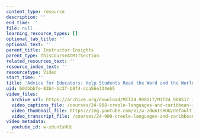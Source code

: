 ```yaml
---
content_type: resource
description: ''
end_time: ''
file: null
learning_resource_types: []
optional_tab_title: ''
optional_text: ''
parent_title: Instructor Insights
parent_type: ThisCourseAtMITSection
related_resources_text: ''
resource_index_text: ''
resourcetype: Video
start_time: ''
title: 'Advice for Educators: Help Students Read the Word and the World'
uid: b0dbbbfe-83b4-bc3f-b8f4-cca56e334eb5
video_files:
  archive_url: https://archive.org/download/MIT24.908S17/MIT24_908S17_Jose_Esparza_Part_2_300k.mp4
  video_captions_file: /courses/24-908-creole-languages-and-caribbean-identities-spring-2017/a5c2e756d1e2502cb8fed77637a6aa69_w-zdunIsHUU.vtt
  video_thumbnail_file: https://img.youtube.com/vi/w-zdunIsHUU/default.jpg
  video_transcript_file: /courses/24-908-creole-languages-and-caribbean-identities-spring-2017/8bb979ba28fd50c53f924e5d2d838d93_w-zdunIsHUU.pdf
video_metadata:
  youtube_id: w-zdunIsHUU
---
```

